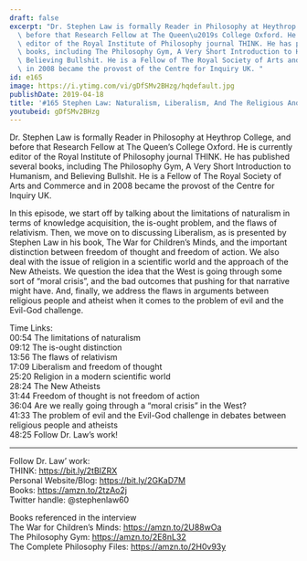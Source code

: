 ```yaml
---
draft: false
excerpt: "Dr. Stephen Law is formally Reader in Philosophy at Heythrop College, and\
  \ before that Research Fellow at The Queen\u2019s College Oxford. He is currently\
  \ editor of the Royal Institute of Philosophy journal THINK. He has published several\
  \ books, including The Philosophy Gym, A Very Short Introduction to Humanism, and\
  \ Believing Bullshit. He is a Fellow of The Royal Society of Arts and Commerce and\
  \ in 2008 became the provost of the Centre for Inquiry UK. "
id: e165
image: https://i.ytimg.com/vi/gDfSMv2BHzg/hqdefault.jpg
publishDate: 2019-04-18
title: '#165 Stephen Law: Naturalism, Liberalism, And The Religious And The Atheists'
youtubeid: gDfSMv2BHzg
---
```

Dr. Stephen Law is formally Reader in Philosophy at Heythrop College, and before that Research Fellow at The Queen’s College Oxford. He is currently editor of the Royal Institute of Philosophy journal THINK. He has published several books, including The Philosophy Gym, A Very Short Introduction to Humanism, and Believing Bullshit. He is a Fellow of The Royal Society of Arts and Commerce and in 2008 became the provost of the Centre for Inquiry UK. 

In this episode, we start off by talking about the limitations of naturalism in terms of knowledge acquisition, the is-ought problem, and the flaws of relativism. Then, we move on to discussing Liberalism, as is presented by Stephen Law in his book, The War for Children’s Minds, and the important distinction between freedom of thought and freedom of action. We also deal with the issue of religion in a scientific world and the approach of the New Atheists. We question the idea that the West is going through some sort of “moral crisis”, and the bad outcomes that pushing for that narrative might have. And, finally, we address the flaws in arguments between religious people and atheist when it comes to the problem of evil and the Evil-God challenge.

Time Links:  
00:54  The limitations of naturalism  
09:12  The is-ought distinction        
13:56  The flaws of relativism                   
17:09  Liberalism and freedom of thought               
25:20  Religion in a modern scientific world                    
28:24  The New Atheists            
31:44  Freedom of thought is not freedom of action       
36:04  Are we really going through a “moral crisis” in the West?      
41:33  The problem of evil and the Evil-God challenge in debates between religious people and atheists  
48:25  Follow Dr. Law’s work!

---

Follow Dr. Law’ work:  
THINK: https://bit.ly/2tBIZRX  
Personal Website/Blog: https://bit.ly/2GKaD7M  
Books: https://amzn.to/2tzAo2j  
Twitter handle: @stephenlaw60 

Books referenced in the interview  
The War for Children’s Minds: https://amzn.to/2U88wOa  
The Philosophy Gym: https://amzn.to/2E8nL32  
The Complete Philosophy Files: https://amzn.to/2H0v93y
